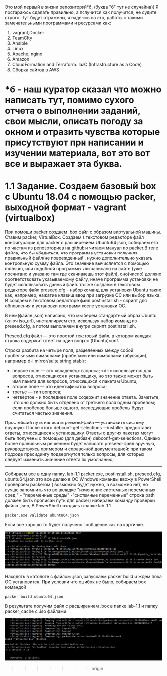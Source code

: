 Это мой первый в жизни репозиторий*б, (буква "б" тут не случайна))
Я постараюсь сдалать правильно, а получится как получится, не судите строго.
Тут будут отражены, я надеюсь на это, работы  с такими замечательными программами и ресурсами как:

1. vagrant,Docker 
2. TeamCIty
3. Ansible
4. Linux
5. Apache, nginx
6. Amazon
7. CloudFormation and Terraform. IaaC (Infrastructure as a Code)
8. Сборка сайтов в AWS

*б - наш куратор сказал что можно написать тут, помимо сухого отчета о выполнении заданий, свои мысли, описать погоду за окном и отразить чувства которые присутствуют при написании и изучении материала, вот это вот все и выражает эта буква.
=======
# 1.1 Задание. Создаем базовый box с Ubuntu 18.04 с помощью packer, выходной формат - vagrant (virtualbox)

При помощи packer создаем .box файл с образом виртуальной машины. 
 Ставим packer, VirtualBox. Создаем в текстовом редакторе файл конфигурации для packer с расширением Ubuntu64.json, собираем его по частям из репозоториев на github и читаем мануал по packer.В теле файла, что бы убедиться, что программа установки получила правильный файл(не поврежденный), нужно дополнительно указать контрольную сумму файла. Это значение вычисляется с помощью md5sum, или подобной программы или записано на сайте (уже посчитано и указано там где скачиваешь этот файл), оно(число) должно соответствовать указываемому файлу, иначе программа установки не будет использовать данный файл. 
так же создаем в текстовом редакторе файл preseed.cfg -  набор команд для установки Ubuntu таких как, например, нажатие клавиш ввод при загрузке ОС или выбор языка. И создаем в текстовом редакторе файл postinstall.sh - скрипт для  обновления и установки программ после установки ОС.

В нем(файле.json) написано, что мы берем стандартный образ Ubuntu (ключ iso_url), инсталлируем его, используя набор команд из preseed.cfg, а потом выполняем внутри скрипт postinstall.sh.

Preseed.cfg файл — это простой текстовый файл, в котором каждая строка содержит ответ на один вопрос (Ubuntu)conf. 
 
Строка разбита на четыре поля, разделённых между собой пробельными символами (пробелами или символами табуляции), например d-i mirror/suite string stable:
* первое поле — это «владелец» вопроса; «d-i» используется для вопросов, относящихся к установщику, но это также может быть имя пакета для вопросов, относящихся к пакетам Ubuntu;
* второе поле — это идентификатор вопроса;
* третье — тип вопроса;
* четвёртое -  и последнее поле содержит значение ответа. Заметьте, что оно должно быть отделено от третьего поля одним пробелом; если пробелов больше одного, последующие пробелы будут считаться частью значения.

 Простейший путь написать preseed-файл — установить систему вручную. После этого debconf-get-selections --installer предоставит ответы, относящиеся к установщику. Ответы о других пакетах могут быть получены с помощью (для дебиан) debconf-get-selections. Однако более правильным решением будет написать preseed-файл вручную, руководствуясь примером и справочной документацией: при таком подходе пресидингу подвергнутся только вопросы, для которых следует изменить значение ответа по умолчанию;
 
 

---

Cобираем все в одну папку, lab-1.1  packer.exe, postinstall.sh, preseed.cfg, ubuntu64.json это все делаю в ОС Windows команды ввожу в PowerShell
проверяем packerом ( возможно будет нужно, а возможно нет, но лучше запомнить что во вкладке "изменение системных переменных сред " - "переменные среды"
-"системные переменные" строка path должен быть прописан путь для packer) набираем команду проверки файла .json, В PowerShell находясь в папке lab-1.1

`packer.exe validate ubuntu64.json`

Если все хорошо то будет получено сообщение как на картинке.

![alt text](https://github.com/andy-ml/dev_ops/blob/main/imj%20validate-build.png)


Находять в катологе с файлом .json, запускаем packer build и ждем пока  ОС установится. При условии что ошибок не было, собираем box командой


`packer build ubuntu64.json`


В результате получим файл с расширением .box в папке lab-1.1 и папку packer_cache c .iso файлами.

![alt text](https://github.com/andy-ml/dev_ops/blob/main/finished%20build.png)
  
>>>>>>> origin
